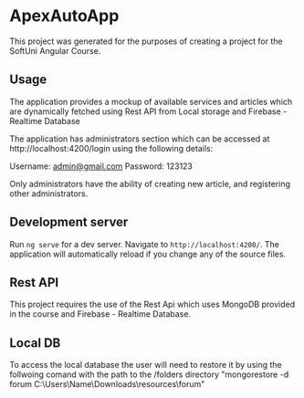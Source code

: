 # ApexAutoApp

This project was generated for the purposes of creating a project for the SoftUni Angular Course.

## Usage

The application provides a mockup of available services and articles which are dynamically fetched using Rest API from Local storage and Firebase - Realtime Database

The application has administrators section which can be accessed at http://localhost:4200/login using the following details:

Username: admin@gmail.com
Password: 123123

Only administrators have the ability of creating new article, and registering other administrators.

## Development server

Run `ng serve` for a dev server. Navigate to `http://localhost:4200/`. The application will automatically reload if you change any of the source files.

## Rest API

This project requires the use of the Rest Api which uses MongoDB provided in the course and Firebase - Realtime Database.

## Local DB

To access the local database the user will need to restore it by using the follwoing comand with the path to the /folders directory "mongorestore -d forum C:\Users\Name\Downloads\resources\forum"
